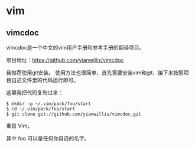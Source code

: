 # vim

## vimcdoc

vimcdoc是一个中文的vim用户手册和参考手册的翻译项目。

项目地址：https://github.com/yianwillis/vimcdoc

我推荐使用git安装。
使用方法也很简单，首先需要安装vim和git，接下来按照项目自述文件里的代码运行即可。

这里我把代码复制过来：

```shell
$ mkdir -p ~/.vim/pack/foo/start
$ cd ~/.vim/pack/foo/start
$ git clone git://github.com/yianwillis/vimcdoc.git
```

重启 Vim。

其中 foo 可以是任何你自选的名字。
